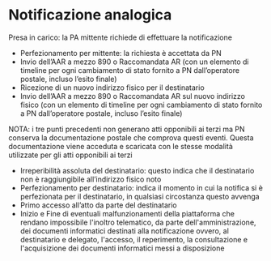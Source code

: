 # Notificazione analogica

Presa in carico: la PA mittente richiede di effettuare la notificazione

* Perfezionamento per mittente: la richiesta è accettata da PN
* Invio dell’AAR a mezzo 890 o Raccomandata AR (con un elemento di timeline per ogni cambiamento di stato fornito a PN dall’operatore postale, incluso l’esito finale)
* Ricezione di un nuovo indirizzo fisico per il destinatario
* Invio dell’AAR a mezzo 890 o Raccomandata AR sul nuovo indirizzo fisico (con un elemento di timeline per ogni cambiamento di stato fornito a PN dall’operatore postale, incluso l’esito finale)

NOTA: i tre punti precedenti non generano atti opponibili ai terzi ma PN conserva la documentazione postale che comprova questi eventi. Questa documentazione viene acceduta e scaricata con le stesse modalità utilizzate per gli atti opponibili ai terzi

* Irreperibilità assoluta del destinatario: questo indica che il destinatario non è raggiungibile all’indirizzo fisico noto
* Perfezionamento per destinatario: indica il momento in cui la notifica si è perfezionata per il destinatario, in qualsiasi circostanza questo avvenga
* Primo accesso all’atto da parte del destinatario
* Inizio e Fine di eventuali malfunzionamenti della piattaforma che rendano impossibile l'inoltro telematico, da parte dell'amministrazione, dei documenti  informatici  destinati  alla  notificazione   ovvero, al destinatario e delegato, l'accesso, il reperimento, la  consultazione e l'acquisizione dei  documenti  informatici  messi  a  disposizione
